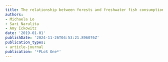 ```yaml
---
title: The relationship between forests and freshwater fish consumption in rural Nigeria
authors:
- Michaela Lo
- Sari Narulita
- Amy Ickowitz
date: '2019-01-01'
publishDate: '2024-11-26T04:53:21.896076Z'
publication_types:
- article-journal
publication: '*PLoS One*'
---
```

